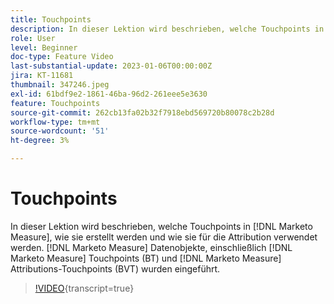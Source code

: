 ```yaml
---
title: Touchpoints
description: In dieser Lektion wird beschrieben, welche Touchpoints in [!DNL Marketo Measure], how they are created, and how they are used for attribution. [!DNL Marketo Measure] Datenobjekte, einschließlich [!DNL Marketo Measure] Touchpoints (BT) und [!DNL Marketo Measure] Attributions-Touchpoints (BVT) wurden eingeführt.
role: User
level: Beginner
doc-type: Feature Video
last-substantial-update: 2023-01-06T00:00:00Z
jira: KT-11681
thumbnail: 347246.jpeg
exl-id: 61bdf9e2-1861-46ba-96d2-261eee5e3630
feature: Touchpoints
source-git-commit: 262cb13fa02b32f7918ebd569720b80078c2b28d
workflow-type: tm+mt
source-wordcount: '51'
ht-degree: 3%

---
```


# Touchpoints

In dieser Lektion wird beschrieben, welche Touchpoints in [!DNL Marketo Measure], wie sie erstellt werden und wie sie für die Attribution verwendet werden. [!DNL Marketo Measure] Datenobjekte, einschließlich [!DNL Marketo Measure] Touchpoints (BT) und [!DNL Marketo Measure] Attributions-Touchpoints (BVT) wurden eingeführt.

>[!VIDEO](https://video.tv.adobe.com/v/347246/?learn=on){transcript=true}
